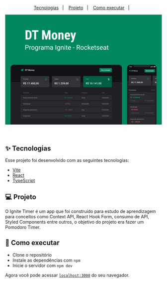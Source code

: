 
<p align="center">
  <a href="#-tecnologias">Tecnologias</a>&nbsp;&nbsp;&nbsp;|&nbsp;&nbsp;&nbsp;
  <a href="#-projeto">Projeto</a>&nbsp;&nbsp;&nbsp;|&nbsp;&nbsp;&nbsp;
  <a href="#-como-executar">Como executar</a>&nbsp;&nbsp;&nbsp;|&nbsp;&nbsp;&nbsp;
</p>

<p align="center">
  <img alt="Projeto" src="https://github.com/Vinicius-Barbosa-Santos/dt-money/blob/master/github/Capa.png">
</p>

<br>

## ✨ Tecnologias

Esse projeto foi desenvolvido com as seguintes tecnologias:

- [Vite](https://vitejs.dev/)
- [React](https://reactjs.org)
- [TypeScript](https://www.typescriptlang.org/)

## 💻 Projeto

O Ignite Timer é um app que foi construído para estudo de aprendizagem para conceitos como Context API, React Hook Form, consumo de API, Styled Components entre outros, o objetivo do projeto era fazer um Pomodoro Timer.

## 🚀 Como executar

- Clone o repositório
- Instale as dependências com `npm`
- Inicie o servidor com `npm dev`

Agora você pode acessar [`localhost:3000`](http://localhost:3000) do seu navegador.
